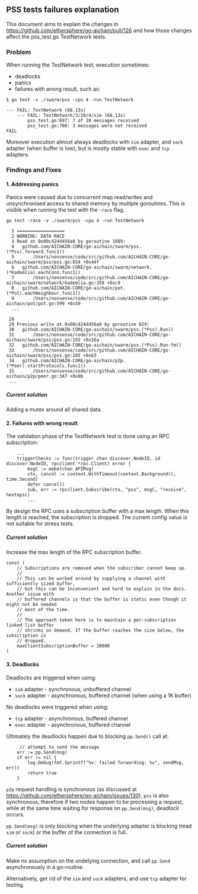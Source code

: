## PSS tests failures explanation

This document aims to explain the changes in https://github.com/ethersphere/go-aichain/pull/126 and how those changes affect the pss_test.go TestNetwork tests.

### Problem

When running the TestNetwork test, execution sometimes:

* deadlocks
* panics
* failures with wrong result, such as:

```
$ go test -v ./swarm/pss -cpu 4 -run TestNetwork
```

```
--- FAIL: TestNetwork (68.13s)
    --- FAIL: TestNetwork/3/10/4/sim (68.13s)
        pss_test.go:697: 7 of 10 messages received
        pss_test.go:700: 3 messages were not received
FAIL
```

Moreover execution almost always deadlocks with `sim` adapter, and `sock` adapter (when buffer is low), but is mostly stable with `exec` and `tcp` adapters.

### Findings and Fixes

#### 1. Addressing panics

Panics were caused due to concurrent map read/writes and unsynchronised access to shared memory by multiple goroutines. This is visible when running the test with the `-race` flag.

```
go test -race -v ./swarm/pss -cpu 4 -run TestNetwork

  1 ==================
  2 WARNING: DATA RACE
  3 Read at 0x00c424d456a0 by goroutine 1089:
  4   github.com/AICHAIN-CORE/go-aichain/swarm/pss.(*Pss).forward.func1()
  5       /Users/nonsense/code/src/github.com/AICHAIN-CORE/go-aichain/swarm/pss/pss.go:654 +0x44f
  6   github.com/AICHAIN-CORE/go-aichain/swarm/network.(*Kademlia).eachConn.func1()
  7       /Users/nonsense/code/src/github.com/AICHAIN-CORE/go-aichain/swarm/network/kademlia.go:350 +0xc9
  8   github.com/AICHAIN-CORE/go-aichain/pot.(*Pot).eachNeighbour.func1()
  9       /Users/nonsense/code/src/github.com/AICHAIN-CORE/go-aichain/pot/pot.go:599 +0x59
  ...

 28
 29 Previous write at 0x00c424d456a0 by goroutine 829:
 30   github.com/AICHAIN-CORE/go-aichain/swarm/pss.(*Pss).Run()
 31       /Users/nonsense/code/src/github.com/AICHAIN-CORE/go-aichain/swarm/pss/pss.go:192 +0x16a
 32   github.com/AICHAIN-CORE/go-aichain/swarm/pss.(*Pss).Run-fm()
 33       /Users/nonsense/code/src/github.com/AICHAIN-CORE/go-aichain/swarm/pss/pss.go:185 +0x63
 34   github.com/AICHAIN-CORE/go-aichain/p2p.(*Peer).startProtocols.func1()
 35       /Users/nonsense/code/src/github.com/AICHAIN-CORE/go-aichain/p2p/peer.go:347 +0x8b
 ...
```

##### Current solution

Adding a mutex around all shared data.

#### 2. Failures with wrong result

The validation phase of the TestNetwork test is done using an RPC subscription:

```
    ...
	triggerChecks := func(trigger chan discover.NodeID, id discover.NodeID, rpcclient *rpc.Client) error {
		msgC := make(chan APIMsg)
		ctx, cancel := context.WithTimeout(context.Background(), time.Second)
		defer cancel()
		sub, err := rpcclient.Subscribe(ctx, "pss", msgC, "receive", hextopic)
		...
```

By design the RPC uses a subscription buffer with a max length. When this length is reached, the subscription is dropped. The current config value is not suitable for stress tests.

##### Current solution

Increase the max length of the RPC subscription buffer.

```
const (
	// Subscriptions are removed when the subscriber cannot keep up.
	//
	// This can be worked around by supplying a channel with sufficiently sized buffer,
	// but this can be inconvenient and hard to explain in the docs. Another issue with
	// buffered channels is that the buffer is static even though it might not be needed
	// most of the time.
	//
	// The approach taken here is to maintain a per-subscription linked list buffer
	// shrinks on demand. If the buffer reaches the size below, the subscription is
	// dropped.
	maxClientSubscriptionBuffer = 20000
)
```

#### 3. Deadlocks

Deadlocks are triggered when using:
* `sim` adapter - synchronous, unbuffered channel
* `sock` adapter - asynchronous, buffered channel (when using a 1K buffer)

No deadlocks were triggered when using:
* `tcp` adapter - asynchronous, buffered channel
* `exec` adapter - asynchronous, buffered channel

Ultimately the deadlocks happen due to blocking `pp.Send()` call at:

 		 // attempt to send the message
  		err := pp.Send(msg)
  		if err != nil {
  			log.Debug(fmt.Sprintf("%v: failed forwarding: %v", sendMsg, err))
  			return true
  		}

 `p2p` request handling is synchronous (as discussed at https://github.com/ethersphere/go-aichain/issues/130), `pss` is also synchronous, therefore if two nodes happen to be processing a request, while at the same time waiting for response on `pp.Send(msg)`, deadlock occurs.
 
 `pp.Send(msg)` is only blocking when the underlying adapter is blocking (read `sim` or `sock`) or the buffer of the connection is full.
 
##### Current solution

Make no assumption on the undelying connection, and call `pp.Send` asynchronously in a go-routine.

Alternatively, get rid of the `sim` and `sock` adapters, and use `tcp` adapter for testing.
